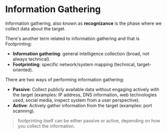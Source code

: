 # Information Gathering

Information gathering, also known as **recognizance** is the phase where we collect data about the target.

There's another term related to information gathering and that is Footprinting:

- **Information gathering**: general intelligence collection (broad, not always technical).
- **Footprinting**: specific network/system mapping (technical, target-oriented).

There are two ways of performing information gathering:

- **Passive**: Collect publicly available data without engaging actively with the target (examples: IP address, DNS information, web technologies used, social media, inspect system from a user perspective).
- **Active**: Actively gather information from the target (examples: port scanning).

> footprinting itself can be either passive or active, depending on how you collect the information.